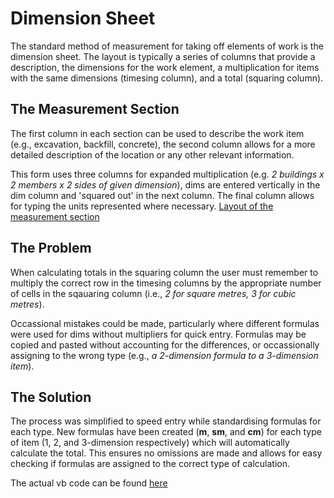 # Dimension Sheet
The standard method of measurement for taking off elements of work is the dimension sheet.  The layout is typically a series of columns that provide a description, the dimensions for the work element, a multiplication for items with the same dimensions (timesing column), and a total (squaring column).

## The Measurement Section
The first column in each section can be used to describe the work item (e.g., excavation, backfill, concrete), the second column allows for a more detailed description of the location or any other relevant information.

This form uses three columns for expanded multiplication (e.g. *2 buildings x 2 members x 2 sides of given dimension*), dims are entered vertically in the dim column and 'squared out' in the next column.  The final column allows for typing the units represented where necessary.
[Layout of the measurement section](img/Layout.png)

## The Problem
When calculating totals in the squaring column the user must remember to multiply the correct row in the timesing columns by the appropriate number of cells in the sqauaring column (i.e., *2 for square metres, 3 for cubic metres*).

Occassional mistakes could be made, particularly where different formulas were used for dims without multipliers for quick entry.  Formulas may be copied and pasted without accounting for the differences, or occassionally assigning to the wrong type (e.g., *a 2-dimension formula to a 3-dimension item*).

## The Solution
The process was simplified to speed entry while standardising formulas for each type.  New formulas have been created (**m**, **sm**, and **cm**) for each type of item (1, 2, and 3-dimension respectively) which will automatically calculate the total.  This ensures no omissions are made and allows for easy checking if formulas are assigned to the correct type of calculation.

The actual vb code can be found [here](SMcmd.bas)
